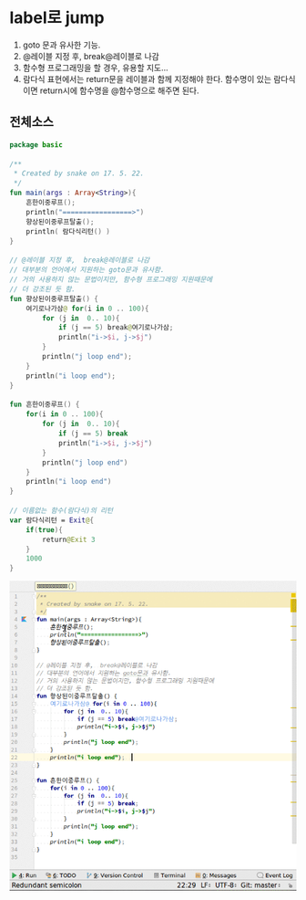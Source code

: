 # label로 jump
1. goto 문과 유사한 기능.
2. @레이블 지정 후,  break@레이블로 나감
3. 함수형 프로그래밍을 할 경우, 유용할 지도...
4. 람다식 표현에서는 return문을 레이블과 함께 지정해야 한다. 함수명이 있는 람다식이면 return시에 함수명을 @함수명으로 해주면 된다.

## 전체소스
~~~kotlin
package basic

/**
 * Created by snake on 17. 5. 22.
 */
fun main(args : Array<String>){
    흔한이중루프();
    println("=================>")
    향상된이중루프탈출();
    println( 람다식리턴() )
}

// @레이블 지정 후,  break@레이블로 나감
// 대부분의 언어에서 지원하는 goto문과 유사함.
// 거의 사용하지 않는 문법이지만, 함수형 프로그래밍 지원때문에
// 더 강조된 듯 함.
fun 향상된이중루프탈출() {
    여기로나가삼@ for(i in 0 .. 100){
        for (j in  0.. 10){
            if (j == 5) break@여기로나가삼;
            println("i->$i, j->$j")
        }
        println("j loop end");
    }
    println("i loop end");
}

fun 흔한이중루프() {
    for(i in 0 .. 100){
        for (j in  0.. 10){
            if (j == 5) break
            println("i->$i, j->$j")
        }
        println("j loop end")
    }
    println("i loop end")
}

// 이름없는 함수(람다식)의 리턴
var 람다식리턴 = Exit@{
    if(true){
        return@Exit 3
    }
    1000
}
~~~
![이미지](loop_exit.gif)
